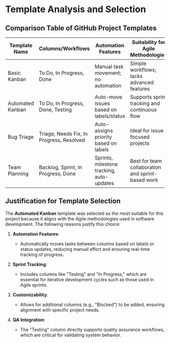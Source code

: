 # Template Analysis and Selection

## Comparison Table of GitHub Project Templates

| Template Name       | Columns/Workflows                          | Automation Features                          | Suitability for Agile Methodologies         |
|---------------------|--------------------------------------------|---------------------------------------------|---------------------------------------------|
| Basic Kanban        | To Do, In Progress, Done                  | Manual task movement; no automation         | Simple workflows; lacks advanced features   |
| Automated Kanban    | To Do, In Progress, Done, Testing          | Auto-move issues based on labels/status     | Supports sprint tracking and continuous flow|
| Bug Triage          | Triage, Needs Fix, In Progress, Resolved   | Auto-assigns priority based on labels       | Ideal for issue-focused projects            |
| Team Planning       | Backlog, Sprint, In Progress, Done         | Sprints, milestone tracking, auto-updates   | Best for team collaboration and sprint-based work |

## Justification for Template Selection

The **Automated Kanban** template was selected as the most suitable for this project because it aligns with the Agile methodologies used in software development. The following reasons justify this choice:

1. **Automation Features**:  
   - Automatically moves tasks between columns based on labels or status updates, reducing manual effort and ensuring real-time tracking of progress.

2. **Sprint Tracking**:  
   - Includes columns like "Testing" and "In Progress," which are essential for iterative development cycles such as those used in Agile sprints.

3. **Customizability**:  
   - Allows for additional columns (e.g., "Blocked") to be added, ensuring alignment with specific project needs.

4. **QA Integration**:  
   - The "Testing" column directly supports quality assurance workflows, which are critical for validating system behavior.


